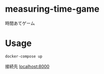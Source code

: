 # measuring-time-game

時間あてゲーム

# Usage
 
```bash
docker-compose up
```  
接続先 [localhost:8000](http://localhost:8000)
